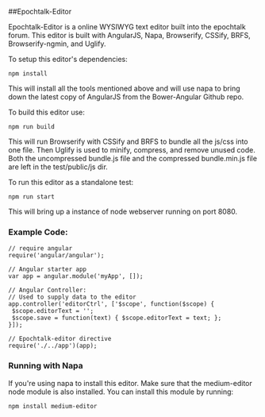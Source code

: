 ##Epochtalk-Editor  

Epochtalk-Editor is a online WYSIWYG text editor built into the epochtalk forum. This editor is built with AngularJS, Napa, Browserify, CSSify, BRFS, Browserify-ngmin, and Uglify.  

To setup this editor's dependencies:  
```
npm install
```  
This will install all the tools mentioned above and will use napa to bring down the latest copy of AngularJS from the Bower-Angular Github repo.

To build this editor use:  
```
npm run build
```  
This will run Browserify with CSSify and BRFS to bundle all the js/css into one file. Then Uglify is used to minify, compress, and remove unused code. Both the uncompressed bundle.js file and the compressed bundle.min.js file are left in the test/public/js dir. 


To run this editor as a standalone test:  
```
npm run start
```  
This will bring up a instance of node webserver running on port 8080. 


### Example Code:
 ```node
 // require angular
require('angular/angular');

// Angular starter app
var app = angular.module('myApp', []);

// Angular Controller:
// Used to supply data to the editor
app.controller('editorCtrl', ['$scope', function($scope) {
  $scope.editorText = '';
  $scope.save = function(text) { $scope.editorText = text; };
}]);

// Epochtalk-editor directive
require('./../app')(app);
```


### Running with Napa
If you're using napa to install this editor. Make sure that the medium-editor node module is also installed. You can install this module by running: 
```
npm install medium-editor
```